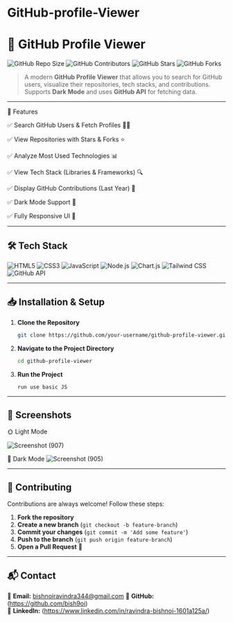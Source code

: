 # GitHub-profile-Viewer
# 🚀 GitHub Profile Viewer

![GitHub Repo Size](https://img.shields.io/github/repo-size/bish9oi/github-profile-viewer?style=for-the-badge)
![GitHub Contributors](https://img.shields.io/github/contributors/bish9oi/github-profile-viewer?style=for-the-badge)
![GitHub Stars](https://img.shields.io/github/stars/bish9oi/github-profile-viewer?style=for-the-badge)
![GitHub Forks](https://img.shields.io/github/forks/bish9oi/github-profile-viewer?style=for-the-badge)


> A modern **GitHub Profile Viewer** that allows you to search for GitHub users, visualize their repositories, tech stacks, and contributions. Supports **Dark Mode** and uses **GitHub API** for fetching data.

---

🎯 Features

✅ Search GitHub Users & Fetch Profiles 🧑‍💻

✅ View Repositories with Stars & Forks ⭐

✅ Analyze Most Used Technologies 📊

✅ View Tech Stack (Libraries & Frameworks) 🔍

✅ Display GitHub Contributions (Last Year) 📅

✅ Dark Mode Support 🌙

✅ Fully Responsive UI 📱

---

## 🛠 Tech Stack

![HTML5](https://img.shields.io/badge/HTML5-E34F26?style=for-the-badge&logo=html5&logoColor=white)
![CSS3](https://img.shields.io/badge/CSS3-1572B6?style=for-the-badge&logo=css3&logoColor=white)
![JavaScript](https://img.shields.io/badge/JavaScript-F7DF1E?style=for-the-badge&logo=javascript&logoColor=black)
![Node.js](https://img.shields.io/badge/Node.js-339933?style=for-the-badge&logo=nodedotjs&logoColor=white)
![Chart.js](https://img.shields.io/badge/Chart.js-F57846?style=for-the-badge&logo=chartdotjs&logoColor=white)
![Tailwind CSS](https://img.shields.io/badge/Tailwind_CSS-38B2AC?style=for-the-badge&logo=tailwind-css&logoColor=white)
![GitHub API](https://img.shields.io/badge/GitHub_API-181717?style=for-the-badge&logo=github&logoColor=white)

---

## 📥 Installation & Setup

1. **Clone the Repository**
   ```bash
   git clone https://github.com/your-username/github-profile-viewer.git
   ```
2. **Navigate to the Project Directory**
   ```bash
   cd github-profile-viewer
   ```
3. **Run the Project**
   ```bash
   run use basic JS
   ```

---

## 📸 Screenshots

🌞 Light Mode 

 ![Screenshot (907)](https://github.com/user-attachments/assets/eaffa0b9-f9d2-4203-af25-b17c06d34ef7)

 🌙 Dark Mode 
 ![Screenshot (905)](https://github.com/user-attachments/assets/ea2a1239-dc69-49cd-a59c-c048d268df51)


---

## 🤝 Contributing

Contributions are always welcome! Follow these steps:

1. **Fork the repository**
2. **Create a new branch** (`git checkout -b feature-branch`)
3. **Commit your changes** (`git commit -m 'Add some feature'`)
4. **Push to the branch** (`git push origin feature-branch`)
5. **Open a Pull Request** 🚀

---



## 📬 Contact

📧 **Email:** bishnoiravindra344@gmail.com 
🔗 **GitHub:** (https://github.com/bish9oi)  
🔗 **LinkedIn:** (https://www.linkedin.com/in/ravindra-bishnoi-1601a125a/)

